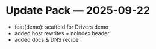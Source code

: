 # Update Pack — 2025-09-22

- feat(demo): scaffold for Drivers demo
- added host rewrites + noindex header
- added docs & DNS recipe
